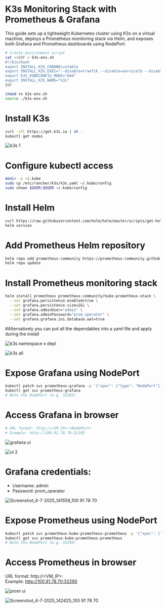 # K3s Monitoring Stack with Prometheus & Grafana

This guide sets up a lightweight Kubernetes cluster using K3s on a virtual machine, deploys a Prometheus monitoring stack via Helm, and exposes both Grafana and Prometheus dashboards using NodePort.

```bash
# Create environment script
cat <<EOF > k3s-env.sh
#!/bin/bash
export INSTALL_K3S_CHANNEL=stable
export INSTALL_K3S_EXEC="--disable=traefik --disable=servicelb --disable=metrics-server"
export K3S_KUBECONFIG_MODE="644"
export INSTALL_K3S_NAME="k3s"
EOF
```

```bash
chmod +x k3s-env.sh
source ./k3s-env.sh
```

# Install K3s
```bash
curl -sfL https://get.k3s.io | sh -
kubectl get nodes
```
![k3s 1](https://github.com/user-attachments/assets/682ef88d-44e6-463c-9836-16cd61e79a71)


# Configure kubectl access
```bash
mkdir -p ~/.kube
sudo cp /etc/rancher/k3s/k3s.yaml ~/.kube/config
sudo chown $USER:$USER ~/.kube/config
```


# Install Helm
```bash
curl https://raw.githubusercontent.com/helm/helm/master/scripts/get-helm-3 | bash
helm version
```

# Add Prometheus Helm repository
```bash
helm repo add prometheus-community https://prometheus-community.github.io/helm-charts
helm repo update
```

# Install Prometheus monitoring stack
```bash
helm install prometheus prometheus-community/kube-prometheus-stack \
  --set grafana.persistence.enabled=true \
  --set grafana.persistence.size=2Gi \
  --set grafana.adminUser="admin" \
  --set grafana.adminPassword="prom_operator" \
  --set grafana.grafana.ini.database.wal=true
```

#Alternatively you can put all the dependables into a yaml file and apply during the install

![k3s namespace x depl](https://github.com/user-attachments/assets/f8dde502-9374-4135-880e-f6ec08f3cfc4)

![k3s all](https://github.com/user-attachments/assets/18f41b8c-d1e6-434f-9121-e76eed7fcb27)




# Expose Grafana using NodePort
```bash
kubectl patch svc prometheus-grafana -p '{"spec": {"type": "NodePort"}}'
kubectl get svc prometheus-grafana
# Note the NodePort (e.g. 32185)
```

# Access Grafana in browser
```bash
# URL format: http://<VM_IP>:<NodePort>
# Example: http://100.91.78.70:32185
```
![grafana ui](https://github.com/user-attachments/assets/55af1099-250d-42d9-802b-51e21a7d4cd7)

![ui 2](https://github.com/user-attachments/assets/68683c95-d478-45a4-bece-ca6fcac2d605)


# Grafana credentials:
* Username: admin
* Password: prom_operator

![Screenshot_4-7-2025_141559_100 91 78 70](https://github.com/user-attachments/assets/5fad6a3f-0699-4a9c-964e-d25c2cfad50e)


# Expose Prometheus using NodePort
```bash
kubectl patch svc prometheus-kube-prometheus-prometheus -p '{"spec": {"type": "NodePort"}}'
kubectl get svc prometheus-kube-prometheus-prometheus
# Note the NodePort (e.g. 32290)
```

# Access Prometheus in browser
URL format: http://<VM_IP>:<NodePort>   
Example: http://100.91.78.70:32290

![prom ui](https://github.com/user-attachments/assets/eff57c14-bcfb-47cb-bc56-ad75b4c33c91)

![Screenshot_4-7-2025_142425_100 91 78 70](https://github.com/user-attachments/assets/096fc0c9-ba66-4ffd-a47b-b486d2aa8754)
